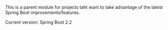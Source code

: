 This is a parent module for projects taht want to take advantage of the latest Spring Boot improvements/features.

Current version: Spring Boot 2.2
